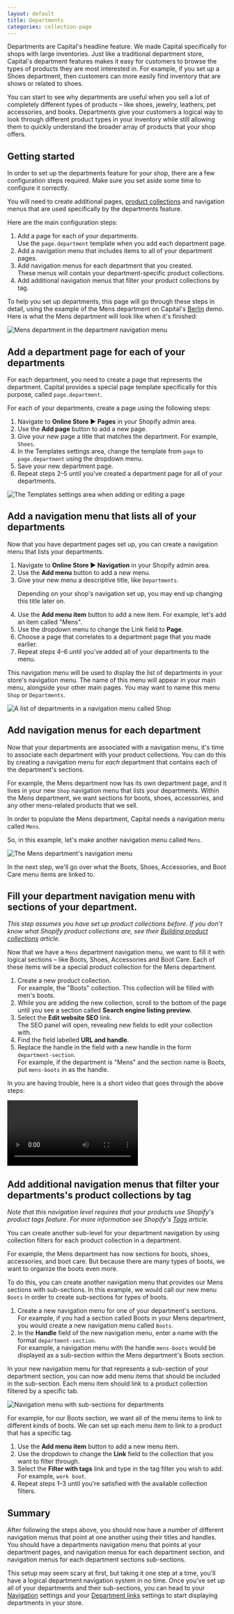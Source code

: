 ```yaml
---
layout: default
title: Departments
categories: collection-page
---
```


Departments are Capital's headline feature. We made Capital specifically for shops with large inventories. Just like a traditional department store, Capital's department features makes it easy for customers to browse the types of products they are most interested in. For example, if you set up a Shoes department, then customers can more easily find inventory that are shows or related to shoes.

You can start to see why departments are useful when you sell a lot of completely different types of products – like shoes, jewelry, leathers, pet accessories, and books. Departments give your customers a logical way to look through different product types in your inventory while still allowing them to quickly understand the broader array of products that your shop offers.

## Getting started

In order to set up the departments feature for your shop, there are a few configuration steps required. Make sure you set aside some time to configure it correctly.

You will need to create additional pages, [product collections](https://help.shopify.com/manual/products/collections) and navigation menus that are used specifically by the departments feature.

Here are the main configuration steps:

  1. Add a page for each of your departments.  
     Use the `page.department` template when you add each department page.
  2. Add a navigation menu that includes items to all of your department pages.
  3. Add navigation menus for each department that you created.  
     These menus will contain your department-specific product collections.
  4. Add additional navigation menus that filter your product collections by tag.

To help you set up departments, this page will go through these steps in detail, using the example of the Mens department on Capital's [Berlin](https://capital-theme-berlin.myshopify.com) demo. Here is what the Mens department will look like when it's finished:

![Mens department in the department navigation menu](../images/departments-mens-full-menu.png)

## Add a department page for each of your departments

For each department, you need to create a page that represents the department. Capital provides a special page template specifically for this purpose, called `page.department`.

For each of your departments, create a page using the following steps:

  1. Navigate to **Online Store ► Pages** in your Shopify admin area.
  2. Use the **Add page** button to add a new page.
  3. Give your new page a title that matches the department. For example, `Shoes`.
  4. In the Templates settings area, change the template from `page` to `page.department` using the dropdown menu.
  5. Save your new department page.
  6. Repeat steps 2–5 until you've created a department page for all of your departments.

![The Templates settings area when adding or editing a page](../images/departments-page-templates-settings.png)

## Add a navigation menu that lists all of your departments

Now that you have department pages set up, you can create a navigation menu that lists your departments.

  1. Navigate to **Online Store ► Navigation** in your Shopify admin area.
  2. Use the **Add menu** button to add a new menu.
  3. Give your new menu a descriptive title, like `Departments`. <p>Depending on your shop's navigation set up, you may end up changing this title later on.</p>
  4. Use the **Add menu item** button to add a new item. For example, let's add an item called "Mens".
  5. Use the dropdown menu to change the Link field to **Page**.
  6. Choose a page that correlates to a department page that  you made earlier.
  7. Repeat steps 4–6 until you've added all of your departments to the menu.

This navigation menu will be used to display the list of departments in your store's navigation menu. The name of this menu will appear in your main menu, alongside your other main pages. You may want to name this menu `Shop` or `Departments`.

![A list of departments in a navigation menu called Shop](../images/departments-navigation-menu.png)

## Add navigation menus for each department

Now that your departments are associated with a navigation menu, it's time to associate each department with your product collections. You can do this by creating a navigation menu for _each_ department that contains each of the department's sections.

For example, the Mens department now has its own department page, and it lives in your new `Shop` navigation menu that lists your departments. Within the Mens department, we want sections for boots, shoes, accessories, and any other mens-related products that we sell.

In order to populate the Mens department, Capital needs a navigation menu called `Mens`.

So, in this example, let's make another navigation menu called `Mens`.

![The Mens department's navigation menu](../images/department-section-navigation-menu.png)

In the next step, we'll go over what the Boots, Shoes, Accessories, and Boot Care menu items are linked to.

## Fill your department navigation menu with sections of your department.

_This step assumes you have set up product collections before. If you don't know what Shopify product collections are, see their [Building product collections](https://help.shopify.com/manual/products/collections) article._

Now that we have a `Mens` department navigation menu, we want to fill it with logical sections – like Boots, Shoes, Accessories and Boot Care. Each of these items will be a special product collection for the Mens department.

  1. Create a new product collection.  
     For example, the "Boots" collection. This collection will be filled with men's boots.
  2. While you are adding the new collection, scroll to the bottom of the page until you see a section called **Search engine listing preview**.
  3. Select the **Edit website SEO** link.  
     The SEO panel will open, revealing new fields to edit your collection with.
  4. Find the field labelled **URL and handle**.
  5. Replace the handle in the field with a new handle in the form `department-section`.  
  For example, if the department is "Mens" and the section name is Boots, put `mens-boots` in as the handle.

In you are having trouble, here is a short video that goes through the above steps:

<video autoplay loop nocontrols>
  <source src="../videos/departments-edit-website-seo.mp4" type="video/mp4">
  <source src="../videos/departments-edit-website-seo.webm" type="video/webm">
Your browser does not support the video tag. Try opening this page with a browser like Google Chrome, Mozilla Firefox, or Safari.
</video>

## Add additional navigation menus that filter your departments's product collections by tag

_Note that this navigation level requires that your products use Shopify's product tags feature. For more information see Shopify's [Tags](https://help.shopify.com/manual/products/add-update-products#tags) article._

You can create another sub-level for your department navigation by using collection filters for each product collection in a department.

For example, the Mens department has now sections for boots, shoes, accessories, and boot care. But because there are many types of boots, we want to organize the boots even more.

To do this, you can create another navigation menu that provides our Mens sections with sub-sections. In this example, we would call our new menu `Boots` in order to create sub-sections for types of boots.

  1. Create a new navigation menu for one of your department's sections.  
  For example, if you had a section called Boots in your Mens department, you would create a new navigation menu called `Boots`.
  2. In the **Handle** field of the new navigation menu, enter a name with the format `department-section`.  
  For example, a navigation menu with the handle `mens-boots` would be displayed as a sub-section within the Mens department's Boots section.

In your new navigation menu for that represents a sub-section of your department section, you can now add menu items that should be included in the sub-section. Each menu item should link to a product collection filtered by a specific tab.

![Navigation menu with sub-sections for departments](../images/department-sub-section-navigation-menu-with-tag-filtering.png)

For example, for our Boots section, we want all of the menu items to link to different kinds of boots. We can set up each menu item to link to a product that has a specific tag.

  1. Use the **Add menu item** button to add a new menu item.
  2. Use the dropdown to change the **Link** field to the collection that you want to filter through.
  3. Select the **Filter with tags** link and type in the tag filter you wish to add. For example, `work boot`.
  4. Repeat steps 1–3 until you're satisfied with the available collection filters.

## Summary

After following the steps above, you should now have a number of different navigation menus that point at one another using their titles and handles. You should have a departments navigation menu that points at your department pages, and navigation menus for each department section, and navigation menus for each department sections sub-sections.

This setup may seem scary at first, but taking it one step at a time, you'll have a logical department navigation system in no time. Once you've set up all of your departments and their sub-sections, you can head to your [Navigation](../navigation) settings and your [Department links](../department-links) settings to start displaying departments in your store.
